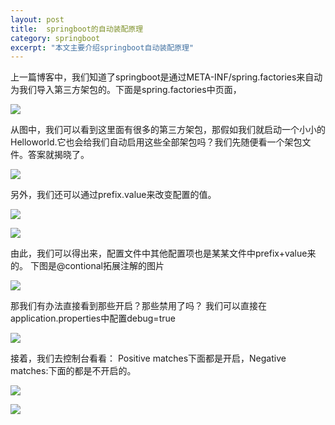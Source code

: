 ```yaml
---
layout: post
title:  springboot的自动装配原理
category: springboot
excerpt: "本文主要介绍springboot自动装配原理"
---
```

上一篇博客中，我们知道了springboot是通过META-INF/spring.factories来自动为我们导入第三方架包的。下面是spring.factories中页面， 

![](https://img-blog.csdnimg.cn/2020030223101139.png?x-oss-process=image/watermark,type_ZmFuZ3poZW5naGVpdGk,shadow_10,text_aHR0cHM6Ly9ibG9nLmNzZG4ubmV0L3dlaXhpbl80NDg1MzY2OQ==,size_16,color_FFFFFF,t_70)

从图中，我们可以看到这里面有很多的第三方架包，那假如我们就启动一个小小的Helloworld.它也会给我们自动启用这些全部架包吗？我们先随便看一个架包文件。答案就揭晓了。 

![](https://img-blog.csdnimg.cn/20200302232115406.png?x-oss-process=image/watermark,type_ZmFuZ3poZW5naGVpdGk,shadow_10,text_aHR0cHM6Ly9ibG9nLmNzZG4ubmV0L3dlaXhpbl80NDg1MzY2OQ==,size_16,color_FFFFFF,t_70)

另外，我们还可以通过prefix.value来改变配置的值。 

![](https://img-blog.csdnimg.cn/20200302232548580.png?x-oss-process=image/watermark,type_ZmFuZ3poZW5naGVpdGk,shadow_10,text_aHR0cHM6Ly9ibG9nLmNzZG4ubmV0L3dlaXhpbl80NDg1MzY2OQ==,size_16,color_FFFFFF,t_70)

![](https://img-blog.csdnimg.cn/20200302232653967.png?x-oss-process=image/watermark,type_ZmFuZ3poZW5naGVpdGk,shadow_10,text_aHR0cHM6Ly9ibG9nLmNzZG4ubmV0L3dlaXhpbl80NDg1MzY2OQ==,size_16,color_FFFFFF,t_70)

由此，我们可以得出来，配置文件中其他配置项也是某某文件中prefix+value来的。 下图是@contional拓展注解的图片  

![](https://img-blog.csdnimg.cn/20200302233709137.png?x-oss-process=image/watermark,type_ZmFuZ3poZW5naGVpdGk,shadow_10,text_aHR0cHM6Ly9ibG9nLmNzZG4ubmV0L3dlaXhpbl80NDg1MzY2OQ==,size_16,color_FFFFFF,t_70)

那我们有办法直接看到那些开启？那些禁用了吗？ 我们可以直接在application.properties中配置debug=true 

![](https://img-blog.csdnimg.cn/20200302234140819.png?x-oss-process=image/watermark,type_ZmFuZ3poZW5naGVpdGk,shadow_10,text_aHR0cHM6Ly9ibG9nLmNzZG4ubmV0L3dlaXhpbl80NDg1MzY2OQ==,size_16,color_FFFFFF,t_70)

接着，我们去控制台看看： Positive matches下面都是开启，Negative matches:下面的都是不开启的。 

![](https://img-blog.csdnimg.cn/20200302234321431.png?x-oss-process=image/watermark,type_ZmFuZ3poZW5naGVpdGk,shadow_10,text_aHR0cHM6Ly9ibG9nLmNzZG4ubmV0L3dlaXhpbl80NDg1MzY2OQ==,size_16,color_FFFFFF,t_70)

![](https://img-blog.csdnimg.cn/20200302234357685.png?x-oss-process=image/watermark,type_ZmFuZ3poZW5naGVpdGk,shadow_10,text_aHR0cHM6Ly9ibG9nLmNzZG4ubmV0L3dlaXhpbl80NDg1MzY2OQ==,size_16,color_FFFFFF,t_70)

